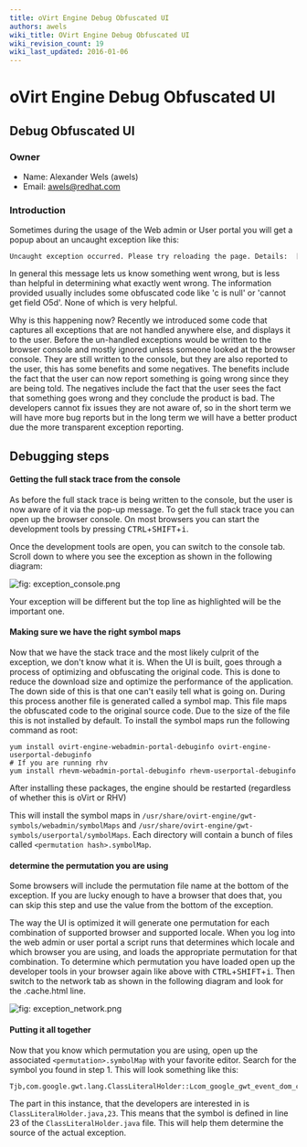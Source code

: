 ```yaml
---
title: oVirt Engine Debug Obfuscated UI
authors: awels
wiki_title: OVirt Engine Debug Obfuscated UI
wiki_revision_count: 19
wiki_last_updated: 2016-01-06
---
```


# oVirt Engine Debug Obfuscated UI

## Debug Obfuscated UI

### Owner

*   Name: Alexander Wels (awels)
*   Email: <awels@redhat.com>

### Introduction

Sometimes during the usage of the Web admin or User portal you will get a popup about an uncaught exception like this:

    Uncaught exception occurred. Please try reloading the page. Details:  [some information]

In general this message lets us know something went wrong, but is less than helpful in determining what exactly went wrong. The information provided usually includes some obfuscated code like 'c is null' or 'cannot get field O5d'. None of which is very helpful.

Why is this happening now? Recently we introduced some code that captures all exceptions that are not handled anywhere else, and displays it to the user. Before the un-handled exceptions would be written to the browser console and mostly ignored unless someone looked at the browser console. They are still written to the console, but they are also reported to the user, this has some benefits and some negatives. The benefits include the fact that the user can now report something is going wrong since they are being told. The negatives include the fact that the user sees the fact that something goes wrong and they conclude the product is bad. The developers cannot fix issues they are not aware of, so in the short term we will have more bug reports but in the long term we will have a better product due the more transparent exception reporting.

## Debugging steps

#### Getting the full stack trace from the console

As before the full stack trace is being written to the console, but the user is now aware of it via the pop-up message. To get the full stack trace you can open up the browser console. On most browsers you can start the development tools by pressing <kbd>CTRL</kbd>+<kbd>SHIFT</kbd>+<kbd>i</kbd>.

Once the development tools are open, you can switch to the console tab. Scroll down to where you see the exception as shown in the following diagram:

![](exception_console.png "fig: exception_console.png")

Your exception will be different but the top line as highlighted will be the important one.

#### Making sure we have the right symbol maps

Now that we have the stack trace and the most likely culprit of the exception, we don't know what it is. When the UI is built, goes through a process of optimizing and obfuscating the original code. This is done to reduce the download size and optimize the performance of the application. The down side of this is that one can't easily tell what is going on. During this process another file is generated called a symbol map. This file maps the obfuscated code to the original source code. Due to the size of the file this is not installed by default. To install the symbol maps run the following command as root:

    yum install ovirt-engine-webadmin-portal-debuginfo ovirt-engine-userportal-debuginfo
    # If you are running rhv
    yum install rhevm-webadmin-portal-debuginfo rhevm-userportal-debuginfo

After installing these packages, the engine should be restarted (regardless of whether this is oVirt or RHV)

This will install the symbol maps in `/usr/share/ovirt-engine/gwt-symbols/webadmin/symbolMaps` and `/usr/share/ovirt-engine/gwt-symbols/userportal/symbolMaps`. Each directory will contain a bunch of files called `<permutation hash>.symbolMap`.

#### determine the permutation you are using

Some browsers will include the permutation file name at the bottom of the exception. If you are lucky enough to have a browser that does that, you can skip this step and use the value from the bottom of the exception.

The way the UI is optimized it will generate one permutation for each combination of supported browser and supported locale. When you log into the web admin or user portal a script runs that determines which locale and which browser you are using, and loads the appropriate permutation for that combination. To determine which permutation you have loaded open up the developer tools in your browser again like above with <kbd>CTRL</kbd>+<kbd>SHIFT</kbd>+<kbd>i</kbd>. Then switch to the network tab as shown in the following diagram and look for the <permutation>.cache.html line.

![](exception_network.png "fig: exception_network.png")

#### Putting it all together

Now that you know which permutation you are using, open up the associated `<permutation>.symbolMap` with your favorite editor. Search for the symbol you found in step 1. This will look something like this:

    Tjb,com.google.gwt.lang.ClassLiteralHolder::Lcom_google_gwt_event_dom_client_KeyEvent_2_classLit,com.google.gwt.lang.ClassLiteralHolder,Lcom_google_gwt_event_dom_client_KeyEvent_2_classLit,com/google/gwt/dev/jjs/intrinsic/com/google/gwt/lang/ClassLiteralHolder.java,23,-1

The part in this instance, that the developers are interested in is `ClassLiteralHolder.java,23`. This means that the symbol is defined in line 23 of the `ClassLiteralHolder.java` file. This will help them determine the source of the actual exception.
